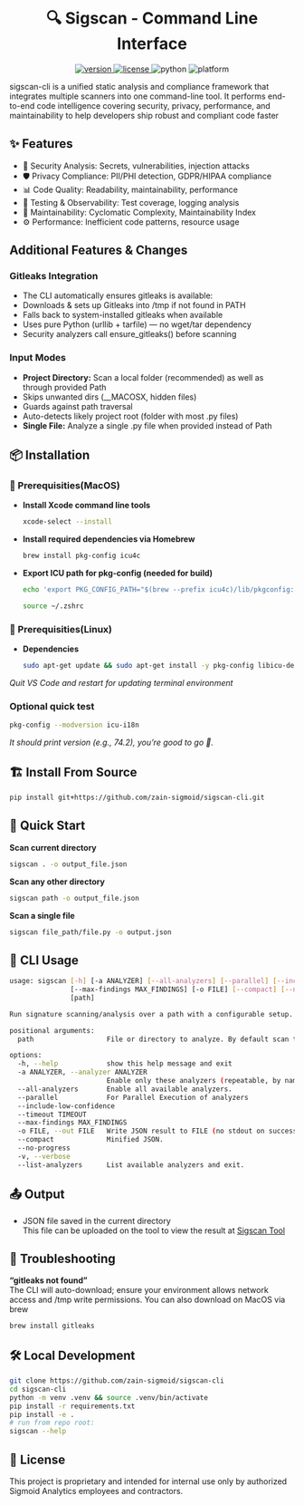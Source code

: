 <h1 align="center">🔍 Sigscan - Command Line Interface</h1>

<p align="center">
  <a href="https://github.com/zain-sigmoid/sigscan-cli/releases">
    <img src="https://img.shields.io/github/v/release/zain-sigmoid/sigscan-cli?color=blue" alt="version"/>
  </a>
  <a href="https://github.com/zain-sigmoid/sigscan-cli/blob/main/LICENSE">
    <img src="https://img.shields.io/badge/license-Sigmoid%20License-red.svg" alt="license"/>
  </a>
  <img src="https://img.shields.io/badge/python->=3.9-yellow" alt="python"/>
  <img src="https://img.shields.io/badge/platform-MacOS%20%7C%20linux-cyan" alt="platform"/>
</p>

sigscan-cli is a unified static analysis and compliance framework that integrates multiple scanners into one command-line tool.
It performs end-to-end code intelligence covering security, privacy, performance, and maintainability to help developers ship robust and compliant code faster

## ✨ Features
- 🔐 Security Analysis: Secrets, vulnerabilities, injection attacks
- 🛡️ Privacy Compliance: PII/PHI detection, GDPR/HIPAA compliance
- 📊 Code Quality: Readability, maintainability, performance
- 🧪 Testing & Observability: Test coverage, logging analysis
- 🧰 Maintainability: Cyclomatic Complexity, Maintainability Index
- ⚙️ Performance: Inefficient code patterns, resource usage

## Additional Features & Changes

### Gitleaks Integration
- The CLI automatically ensures gitleaks is available:
- Downloads & sets up Gitleaks into /tmp if not found in PATH
- Falls back to system-installed gitleaks when available
- Uses pure Python (urllib + tarfile) — no wget/tar dependency
- Security analyzers call ensure_gitleaks() before scanning

### Input Modes
- **Project Directory:** Scan a local folder (recommended) as well as through provided Path
- Skips unwanted dirs (__MACOSX, hidden files)
- Guards against path traversal
- Auto-detects likely project root (folder with most .py files)
- **Single File:** Analyze a single .py file when provided instead of Path

## 📦 Installation
### 🧰 Prerequisities(MacOS)
- **Install Xcode command line tools**
    ```bash
    xcode-select --install
    ```
- **Install required dependencies via Homebrew**
    ```bash
    brew install pkg-config icu4c
    ```

- **Export ICU path for pkg-config (needed for build)**
    ```bash
    echo 'export PKG_CONFIG_PATH="$(brew --prefix icu4c)/lib/pkgconfig:$PKG_CONFIG_PATH"' >> ~/.zshrc
    ```
    ```bash
    source ~/.zshrc
    ```
### 🧰 Prerequisities(Linux)
- **Dependencies**
    ```bash
    sudo apt-get update && sudo apt-get install -y pkg-config libicu-dev build-essential
    ```

*Quit VS Code and restart for updating terminal environment*

### Optional quick test
```bash
pkg-config --modversion icu-i18n
```
*It should print version (e.g., 74.2), you’re good to go 🚀.*


## 🏗️ Install From Source
```bash
pip install git+https://github.com/zain-sigmoid/sigscan-cli.git
```

## 🚀 Quick Start

**Scan current directory**
```bash
sigscan . -o output_file.json
```

**Scan any other directory**
```bash
sigscan path -o output_file.json
```

**Scan a single file**
```bash
sigscan file_path/file.py -o output.json
```

## 📘 CLI Usage
```bash
usage: sigscan [-h] [-a ANALYZER] [--all-analyzers] [--parallel] [--include-low-confidence] [--timeout TIMEOUT]
               [--max-findings MAX_FINDINGS] [-o FILE] [--compact] [--no-progress] [-v] [--list-analyzers]
               [path]

Run signature scanning/analysis over a path with a configurable setup.

positional arguments:
  path                  File or directory to analyze. By default scan the current folder from terminal

options:
  -h, --help            show this help message and exit
  -a ANALYZER, --analyzer ANALYZER
                        Enable only these analyzers (repeatable, by name).
  --all-analyzers       Enable all available analyzers.
  --parallel            For Parallel Execution of analyzers
  --include-low-confidence
  --timeout TIMEOUT
  --max-findings MAX_FINDINGS
  -o FILE, --out FILE   Write JSON result to FILE (no stdout on success).
  --compact             Minified JSON.
  --no-progress
  -v, --verbose
  --list-analyzers      List available analyzers and exit.
```

## 📤 Output
- JSON file saved in the current directory<br>
This file can be uploaded on the tool to view the result at <a href="https://code-quality.streamlit.app/" target="_blank">Sigscan Tool</a>

## 🧩 Troubleshooting
**“gitleaks not found”**<br>
The CLI will auto-download; ensure your environment allows network access and /tmp write permissions. You can also download on MacOS via brew
```bash
brew install gitleaks
```


## 🛠️ Local Development
```bash
git clone https://github.com/zain-sigmoid/sigscan-cli
cd sigscan-cli
python -m venv .venv && source .venv/bin/activate
pip install -r requirements.txt
pip install -e .
# run from repo root:
sigscan --help
```

## 📄 License
This project is proprietary and intended for internal use only by authorized Sigmoid Analytics employees and contractors.
